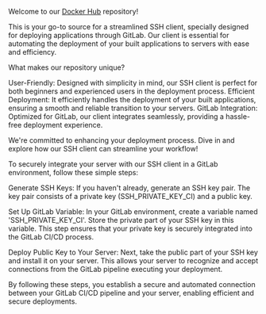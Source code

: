 Welcome to our [Docker Hub](https://hub.docker.com/r/jetstylehub/ssh-client) repository!

This is your go-to source for a streamlined SSH client, specially designed for deploying applications through GitLab. Our client is essential for automating the deployment of your built applications to servers with ease and efficiency.

What makes our repository unique?

User-Friendly: Designed with simplicity in mind, our SSH client is perfect for both beginners and experienced users in the deployment process. Efficient Deployment: It efficiently handles the deployment of your built applications, ensuring a smooth and reliable transition to your servers. GitLab Integration: Optimized for GitLab, our client integrates seamlessly, providing a hassle-free deployment experience.

We're committed to enhancing your deployment process. Dive in and explore how our SSH client can streamline your workflow!

To securely integrate your server with our SSH client in a GitLab environment, follow these simple steps:

Generate SSH Keys: If you haven't already, generate an SSH key pair. The key pair consists of a private key (SSH_PRIVATE_KEY_CI) and a public key.

Set Up GitLab Variable: In your GitLab environment, create a variable named 'SSH_PRIVATE_KEY_CI'. Store the private part of your SSH key in this variable. This step ensures that your private key is securely integrated into the GitLab CI/CD process.

Deploy Public Key to Your Server: Next, take the public part of your SSH key and install it on your server. This allows your server to recognize and accept connections from the GitLab pipeline executing your deployment.

By following these steps, you establish a secure and automated connection between your GitLab CI/CD pipeline and your server, enabling efficient and secure deployments.